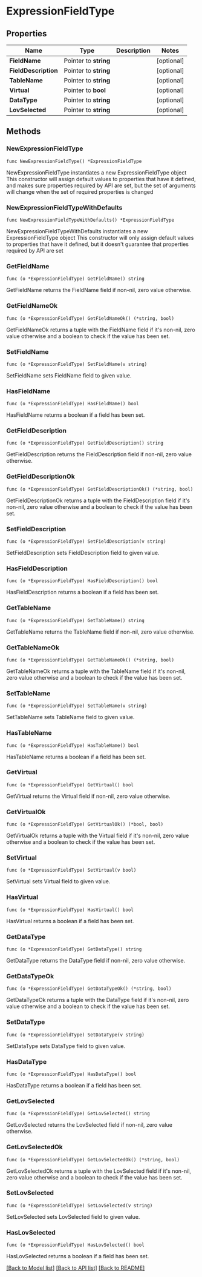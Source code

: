 # ExpressionFieldType

## Properties

Name | Type | Description | Notes
------------ | ------------- | ------------- | -------------
**FieldName** | Pointer to **string** |  | [optional] 
**FieldDescription** | Pointer to **string** |  | [optional] 
**TableName** | Pointer to **string** |  | [optional] 
**Virtual** | Pointer to **bool** |  | [optional] 
**DataType** | Pointer to **string** |  | [optional] 
**LovSelected** | Pointer to **string** |  | [optional] 

## Methods

### NewExpressionFieldType

`func NewExpressionFieldType() *ExpressionFieldType`

NewExpressionFieldType instantiates a new ExpressionFieldType object
This constructor will assign default values to properties that have it defined,
and makes sure properties required by API are set, but the set of arguments
will change when the set of required properties is changed

### NewExpressionFieldTypeWithDefaults

`func NewExpressionFieldTypeWithDefaults() *ExpressionFieldType`

NewExpressionFieldTypeWithDefaults instantiates a new ExpressionFieldType object
This constructor will only assign default values to properties that have it defined,
but it doesn't guarantee that properties required by API are set

### GetFieldName

`func (o *ExpressionFieldType) GetFieldName() string`

GetFieldName returns the FieldName field if non-nil, zero value otherwise.

### GetFieldNameOk

`func (o *ExpressionFieldType) GetFieldNameOk() (*string, bool)`

GetFieldNameOk returns a tuple with the FieldName field if it's non-nil, zero value otherwise
and a boolean to check if the value has been set.

### SetFieldName

`func (o *ExpressionFieldType) SetFieldName(v string)`

SetFieldName sets FieldName field to given value.

### HasFieldName

`func (o *ExpressionFieldType) HasFieldName() bool`

HasFieldName returns a boolean if a field has been set.

### GetFieldDescription

`func (o *ExpressionFieldType) GetFieldDescription() string`

GetFieldDescription returns the FieldDescription field if non-nil, zero value otherwise.

### GetFieldDescriptionOk

`func (o *ExpressionFieldType) GetFieldDescriptionOk() (*string, bool)`

GetFieldDescriptionOk returns a tuple with the FieldDescription field if it's non-nil, zero value otherwise
and a boolean to check if the value has been set.

### SetFieldDescription

`func (o *ExpressionFieldType) SetFieldDescription(v string)`

SetFieldDescription sets FieldDescription field to given value.

### HasFieldDescription

`func (o *ExpressionFieldType) HasFieldDescription() bool`

HasFieldDescription returns a boolean if a field has been set.

### GetTableName

`func (o *ExpressionFieldType) GetTableName() string`

GetTableName returns the TableName field if non-nil, zero value otherwise.

### GetTableNameOk

`func (o *ExpressionFieldType) GetTableNameOk() (*string, bool)`

GetTableNameOk returns a tuple with the TableName field if it's non-nil, zero value otherwise
and a boolean to check if the value has been set.

### SetTableName

`func (o *ExpressionFieldType) SetTableName(v string)`

SetTableName sets TableName field to given value.

### HasTableName

`func (o *ExpressionFieldType) HasTableName() bool`

HasTableName returns a boolean if a field has been set.

### GetVirtual

`func (o *ExpressionFieldType) GetVirtual() bool`

GetVirtual returns the Virtual field if non-nil, zero value otherwise.

### GetVirtualOk

`func (o *ExpressionFieldType) GetVirtualOk() (*bool, bool)`

GetVirtualOk returns a tuple with the Virtual field if it's non-nil, zero value otherwise
and a boolean to check if the value has been set.

### SetVirtual

`func (o *ExpressionFieldType) SetVirtual(v bool)`

SetVirtual sets Virtual field to given value.

### HasVirtual

`func (o *ExpressionFieldType) HasVirtual() bool`

HasVirtual returns a boolean if a field has been set.

### GetDataType

`func (o *ExpressionFieldType) GetDataType() string`

GetDataType returns the DataType field if non-nil, zero value otherwise.

### GetDataTypeOk

`func (o *ExpressionFieldType) GetDataTypeOk() (*string, bool)`

GetDataTypeOk returns a tuple with the DataType field if it's non-nil, zero value otherwise
and a boolean to check if the value has been set.

### SetDataType

`func (o *ExpressionFieldType) SetDataType(v string)`

SetDataType sets DataType field to given value.

### HasDataType

`func (o *ExpressionFieldType) HasDataType() bool`

HasDataType returns a boolean if a field has been set.

### GetLovSelected

`func (o *ExpressionFieldType) GetLovSelected() string`

GetLovSelected returns the LovSelected field if non-nil, zero value otherwise.

### GetLovSelectedOk

`func (o *ExpressionFieldType) GetLovSelectedOk() (*string, bool)`

GetLovSelectedOk returns a tuple with the LovSelected field if it's non-nil, zero value otherwise
and a boolean to check if the value has been set.

### SetLovSelected

`func (o *ExpressionFieldType) SetLovSelected(v string)`

SetLovSelected sets LovSelected field to given value.

### HasLovSelected

`func (o *ExpressionFieldType) HasLovSelected() bool`

HasLovSelected returns a boolean if a field has been set.


[[Back to Model list]](../README.md#documentation-for-models) [[Back to API list]](../README.md#documentation-for-api-endpoints) [[Back to README]](../README.md)


